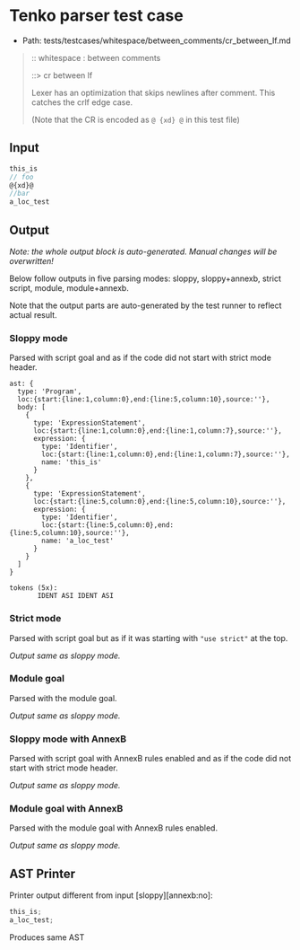 # Tenko parser test case

- Path: tests/testcases/whitespace/between_comments/cr_between_lf.md

> :: whitespace : between comments
>
> ::> cr between lf
>
> Lexer has an optimization that skips newlines after comment. This catches the crlf edge case.
>
> (Note that the CR is encoded as `@ {xd} @` in this test file)

## Input

`````js
this_is
// foo
@{xd}@
//bar
a_loc_test
`````

## Output

_Note: the whole output block is auto-generated. Manual changes will be overwritten!_

Below follow outputs in five parsing modes: sloppy, sloppy+annexb, strict script, module, module+annexb.

Note that the output parts are auto-generated by the test runner to reflect actual result.

### Sloppy mode

Parsed with script goal and as if the code did not start with strict mode header.

`````
ast: {
  type: 'Program',
  loc:{start:{line:1,column:0},end:{line:5,column:10},source:''},
  body: [
    {
      type: 'ExpressionStatement',
      loc:{start:{line:1,column:0},end:{line:1,column:7},source:''},
      expression: {
        type: 'Identifier',
        loc:{start:{line:1,column:0},end:{line:1,column:7},source:''},
        name: 'this_is'
      }
    },
    {
      type: 'ExpressionStatement',
      loc:{start:{line:5,column:0},end:{line:5,column:10},source:''},
      expression: {
        type: 'Identifier',
        loc:{start:{line:5,column:0},end:{line:5,column:10},source:''},
        name: 'a_loc_test'
      }
    }
  ]
}

tokens (5x):
       IDENT ASI IDENT ASI
`````

### Strict mode

Parsed with script goal but as if it was starting with `"use strict"` at the top.

_Output same as sloppy mode._

### Module goal

Parsed with the module goal.

_Output same as sloppy mode._

### Sloppy mode with AnnexB

Parsed with script goal with AnnexB rules enabled and as if the code did not start with strict mode header.

_Output same as sloppy mode._

### Module goal with AnnexB

Parsed with the module goal with AnnexB rules enabled.

_Output same as sloppy mode._

## AST Printer

Printer output different from input [sloppy][annexb:no]:

````js
this_is;
a_loc_test;
````

Produces same AST
